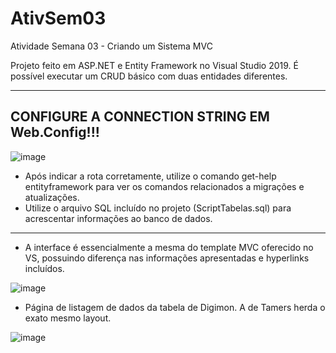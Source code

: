 # AtivSem03
Atividade Semana 03 - Criando um Sistema MVC

Projeto feito em ASP.NET e Entity Framework no Visual Studio 2019. É possível executar um CRUD básico com duas entidades diferentes.
***

## CONFIGURE A CONNECTION STRING EM Web.Config!!!

![image](https://user-images.githubusercontent.com/70229703/156910260-7fcc6ce1-dce6-4407-b234-9bc5b2b9224d.png)

- Após indicar a rota corretamente, utilize o comando get-help entityframework para ver os comandos relacionados a migrações e atualizações.
- Utilize o arquivo SQL incluído no projeto (ScriptTabelas.sql) para acrescentar informações ao banco de dados.

***

- A interface é essencialmente a mesma do template MVC oferecido no VS, possuindo diferença nas informações apresentadas e hyperlinks incluídos.

![image](https://user-images.githubusercontent.com/70229703/157380336-41b22d83-8dbc-4147-95ba-d7c464c4f0b2.png)

- Página de listagem de dados da tabela de Digimon. A de Tamers herda o exato mesmo layout.

![image](https://user-images.githubusercontent.com/70229703/156910185-6dfb8ca9-233f-435f-a625-1c8612458c32.png)
